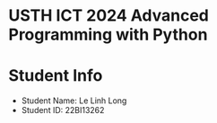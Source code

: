 USTH ICT 2024 Advanced Programming with Python
=====================================================

Student Info
=========================

* Student Name: Le Linh Long
* Student ID: 22BI13262

